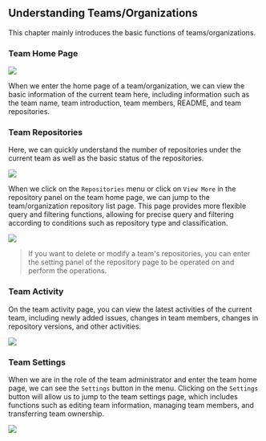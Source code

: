 ## Understanding Teams/Organizations

This chapter mainly introduces the basic functions of teams/organizations.

### Team Home Page

![](/portal/org-info.png)

When we enter the home page of a team/organization, we can view the basic information of the current team here, including information such as the team name, team introduction, team members, README, and team repositories.

### Team Repositories

Here, we can quickly understand the number of repositories under the current team as well as the basic status of the repositories.

![](/portal/org-info2.png)

When we click on the `Repositories` menu or click on `View More` in the repository panel on the team home page, we can jump to the team/organization repository list page. This page provides more flexible query and filtering functions, allowing for precise query and filtering according to conditions such as repository type and classification.

![](/portal/org-info3.png)

> If you want to delete or modify a team's repositories, you can enter the setting panel of the repository page to be operated on and perform the operations.

### Team Activity

On the team activity page, you can view the latest activities of the current team, including newly added issues, changes in team members, changes in repository versions, and other activities.

![](/portal/org-info4.png)

### Team Settings

When we are in the role of the team administrator and enter the team home page, we can see the `Settings` button in the menu. Clicking on the `Settings` button will allow us to jump to the team settings page, which includes functions such as editing team information, managing team members, and transferring team ownership.

![](/portal/org-info5.png) 